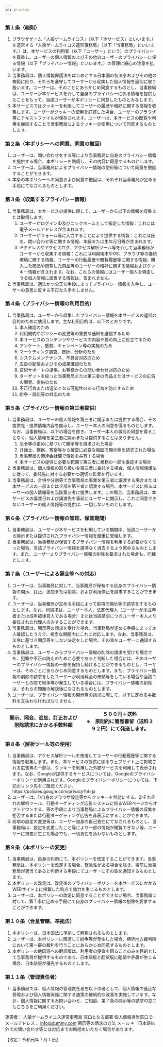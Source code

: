 ```yaml
---
id: privacy
---
```

 
### 第１条（総則）
<ol>
 <li>ブラウザゲーム「人狼ゲームライコス」（以下「本サービス」といいます。）を運営する「人狼ゲームライコス運営事務局」（以下「当事務局」といいます。）は、本サービスの利用者（以下「ユーザー」という）のプライバシーを尊重し、ユーザーの個人情報およびその他のユーザーのプライバシーに係る情報（以下「プライバシー情報」といいます。）の管理に細心の注意を払います。</li>
 <li>当事務局は、個人情報保護法をはじめとする日本国の各法令およびその他の規範に則り、それらを遵守してユーザーから収集した個人情報を適切に取り扱います。ユーザーは、そのことにあらかじめ同意するものとし、当事務局は、ユーザーが本サービスを介して自身のプライバシーに係る情報を提供したことをもって、当該ユーザーが本ポリシーに同意したものとみなします。</li>
 <li>本サービスではクッキーを利用してユーザーの履歴や嗜好に関する情報を収集します。ユーザーがクッキーの使用を許諾した場合、ユーザーのブラウザ等にテキストファイルが保存されます。ユーザーは、本サービスの閲覧や利用を継続することで当事務局によるクッキーの使用について同意するものとします。</li>
</ol>

### 第２条（本ポリシーへの同意、同意の撤回）
<ol>
 <li>ユーザーは、問い合わせをする等により当事務局に自身のプライバシー情報を提供する場合、本ポリシーを熟読し、その内容に同意するものとします。</li>
 <li>ユーザーは、当事務局によるプライバシー情報の使用等について同意を撤回することができます。</li>
 <li>本条の本ポリシーへの同意および同意の撤回は、それぞれ当事務局が定める手段にてなされるものとします。</li>
</ol>

### 第３条（収集するプライバシー情報）
<ol>
 <li>当事務局は、本サービスの提供に際して、ユーザーから以下の情報を収集または取得します。
<ol class="paragraph">
 <li>ユーザーがログインID及びニックネームとして指定した情報：これには電子メールアドレスが含まれます。</li>
 <li>ユーザーがフォーム等に入力することにより提供する情報：これには氏名、問い合わせ等に関する情報、年齢または生年月日等が含まれます。</li>
 <li>IPアドレスやアクセスログ、アクセス解析ツール等を介して当事務局がユーザーから収集する情報：これには利用端末やOS、ブラウザ等の接続環境に関する情報、ユーザーの行動履歴や閲覧履歴等に関する情報、購入した商品や閲覧した商品等のユーザーの嗜好に関する情報およびクッキー情報が含まれます。なお、これらの情報にはユーザー個人を特定しうる個人情報に該当する情報は、含まれません。</li></ol></li>
 <li>当事務局は、適法かつ公正な手段によってプライバシー情報を入手し、ユーザーの意思に反する不正な入手をしません。</li>
</ol>

### 第４条（プライバシー情報の利用目的）
<ol>
  <li>当事務局は、ユーザーから収集したプライバシー情報を本サービスの運営の目的のために使用します。主な利用目的は、以下のとおりです。
<ol class="paragraph">
 <li>本人確認のため</li>
 <li>利用規約やポリシーの変更等の重要な通知を送信するため</li>
 <li>本サービスのコンテンツやサービスの内容や質の向上に役立てるため</li>
 <li>アンケート、懸賞、キャンペーン等の実施のため</li>
 <li>マーケティング調査、統計、分析のため</li>
 <li>システムメンテナンス、不具合対応のため</li>
 <li>広告の配信およびその成果確認のため</li>
 <li>技術サポートの提供、お客様からの問い合わせ対応のため</li>
 <li>ターゲットを絞った当事務局または第三者の商品またはサービスの広告の開発、提供のため</li>
 <li>不正行為または違法となる可能性のある行為を防止するため</li>
 <li>紛争・訴訟等の対応のため</li></ol></li>
</ol>

### 第５条（プライバシー情報の第三者提供）
<ol>
  <li>当事務局は、ユーザーの個人情報を第三者に開示または提供する場合、その提供先・提供情報内容を開示し、ユーザー本人の同意を得るものとします。なお、当事務局は、以下の場合を除き、ユーザー本人の事前の同意を得ることなく、個人情報を第三者に開示または提供することはありません。
<ol class="paragraph">
 <li>法令等の定めに基づいて開示等を請求された場合</li>
 <li>弁護士、検察、警察等から捜査に必要な範囲で開示等を請求された場合</li>
 <li>当事務局の関連会社間で情報を共有する場合</li>
 <li>本サービスの提供に必要な範囲で第三者に業務の一部を委託する場合</li></ol></li>
 <li>当事務局は、個人情報の取り扱いを第三者に委託する場合、個人情報保護法に従って、委託先に対する必要かつ適切な監督を行います。</li>
 <li>当事務局は、合併や分割等で当事務局の事業を第三者に譲渡する場合または本サービスの一部または全部を第三者に譲渡する場合、本サービスに係るユーザーの個人情報等を当該第三者に提供します。この場合、当事務局は、本サービスの譲渡日および譲渡先を事前にユーザーに開示し、これに同意できないユーザーの個人情報等の提供は、一切しないものとします。</li>
</ol>

### 第６条（プライバシー情報の管理、保管期間）
<ol>
 <li>当事務局は、ユーザーが本サービスを利用している期間中、当該ユーザーから開示または提供されたプライバシー情報を厳重に管理します。</li>
 <li>当事務局は、当事務局が保管するプライバシー情報を利用する必要がなくなった場合、当該プライバシー情報を遅滞なく消去するよう努めるものとします。また、ユーザーよりプライバシー情報の削除を要求された場合も、同様とします。</li>
</ol>

### 第７条（ユーザーによる照会等への対応）
<ol>
 <li>ユーザーは、当事務局に対して、当事務局が保有する自身のプライバシー情報の開示、訂正、追加または削除、および利用停止を請求することができます。</li>
 <li>ユーザーは、当事務局が定める手段によって前項の開示等の請求をするものとします。なお、同請求は、ユーザー本人、法定代理人（ユーザーが未成年者または成年被後見人である場合）または当該請求につきユーザー本人より委任された代理人のみすることができます。</li>
 <li>当事務局は、開示等の請求を受けた場合、当事務局が定める手段によって本人確認したうえで、相当な期間内にこれに対応します。なお、当事務局は、法令に基づき開示等をしない決定をした場合、その旨をユーザーに通知するものとします。</li>
 <li>当事務局は、ユーザーからプライバシー情報の削除の請求を受けた場合でも、犯罪や不正の防止のために必要であると判断した場合には、そのユーザーのプライバシー情報の一部を保持し続けることができるものとし、ユーザーは、そのことにあらかじめ同意するものとします。また、プライバシー情報の削除の請求をしたユーザーが利用料金の未納等をしている場合や当該ユーザーとの間で紛争等が発生している場合には、プライバシー情報の削除は、それらの問題の解決後になされるものとします。</li>
 <li>ユーザーは、プライバシー情報の開示等の請求に際して、以下に定める手数料を支払わなければなりません 。</li>
</ol>

| 開示、照会、追加、訂正および削除請求にかかる手数料額 |５００円＋送料<br>※　原則的に簡易書留（送料３９２円）にて発送します。|
| ---- | ---- |
 
### 第８条（解析ツール等の使用）
<ol>
 <li>当事務局は、アクセス解析ツールを使用してユーザーの行動履歴等に関する情報を収集します。また、本サービスの提供に係るウェブサイト上に掲載される広告等の一部は、クッキーを利用した外部サービスを利用して表示されます。なお、Googleが提供するサービスについては、Googleのプライバシーポリシーが適用されます。Googleのプライバシーポリシーについては、下記のリンク先をご確認ください。<br>
  https://policies.google.com/privacy?hl=ja</li>
 <li>ユーザーは、1)自身のブラウザ設定等からクッキーを無効にする、2)それぞれの解析ツール、行動ターゲティング広告システムに係るWEBページからオプトアウトする、等の手段により当事務局によるプライバシー情報の収集を拒否するまたは行動ターゲティング広告を非表示にすることができます。</li>
 <li>前項の設定の変更等は、ユーザー自身の自己責任にてなされるものとし、当事務局は、設定を変更したこと等により一部の情報が閲覧できない等、ユーザーに損害が生じた場合でも、一切責任を負わないものとします。</li>
</ol>

### 第９条（本ポリシーの変更）
<ol>
 <li>当事務局は、自身の判断にて、本ポリシーを改定することができます。当事務局は、本ポリシーを改定する場合、緊急性がある場合を除き、事前に当事務局が適当であると判断する手段にてユーザーにその旨を通知するものとします。</li>
 <li>本ポリシーの改定は、改定後のプライバシーポリシーを本サービスにかかるWEBサイト上に掲載した時点で効力を生じるものとします。</li>
 <li>ユーザーは、本ポリシーの改定に同意することができない場合、当事務局に対して、第７条に定める手段にて自身のプライバシー情報の削除を要求することができます。</li>
</ol>

### 第１０条（合意管轄、準拠法）
<ol>
 <li>本ポリシーは、日本国法に準拠して解釈されるものとします。</li>
 <li>ユーザーは、本ポリシーに関連して紛争等が発生した場合、横浜地方裁判所において第一審の裁判を行うことにあらかじめ同意するものとします。</li>
 <li>本ポリシーの他国語への翻訳版は、利用者の便宜を図ることのみを目的として当事務局が提供するものであり、日本語版と翻訳版に齟齬や矛盾が生じる場合、日本語版が優先するものとします。</li>
</ol>

### 第１１条（管理責任者）
<ol>
 <li>当事務局では、個人情報の管理責任者を以下の者として、個人情報の適正な管理および個人情報保護に関する施策の継続的な改善を実施しています。なお、個人情報に関するお問い合わせ、ご相談、第７条の開示等の請求の窓口もこちらをご利用ください。</li>
</ol>
 
運営者：
人狼ゲームライコス運営事務局
窓口となる部署
個人情報担当窓口
E-メールアドレス：
info@dummy.com
開示等の請求の方法
メール
※　日本語以外での問い合わせ等には対応までお時間をいただく場合があります。
 
【改定：令和元年７月１日】
